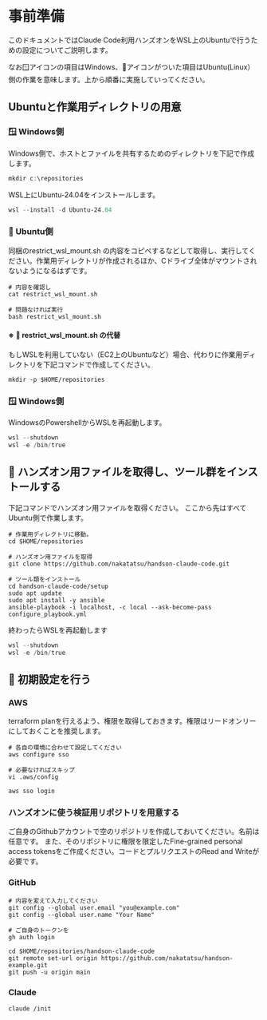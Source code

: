 # 事前準備

このドキュメントではClaude Code利用ハンズオンをWSL上のUbuntuで行うための設定についてご説明します。

なお🪟アイコンの項目はWindows、🐧アイコンがついた項目はUbuntu(Linux）側の作業を意味します。上から順番に実施していってください。

## Ubuntuと作業用ディレクトリの用意

### 🪟 Windows側

Windows側で、ホストとファイルを共有するためのディレクトリを下記で作成します。

```powershell
mkdir c:\repositories
```

WSL上にUbuntu-24.04をインストールします。

```powershell
wsl --install -d Ubuntu-24.04
```

### 🐧 Ubuntu側

同梱のrestrict_wsl_mount.sh の内容をコピペするなどして取得し、実行してください。作業用ディレクトリが作成されるほか、Cドライブ全体がマウントされないようになるはずです。

```
# 内容を確認し
cat restrict_wsl_mount.sh

# 問題なければ実行
bash restrict_wsl_mount.sh
```

#### ※ 🐧 restrict_wsl_mount.sh の代替

もしWSLを利用していない（EC2上のUbuntuなど）場合、代わりに作業用ディレクトリを下記コマンドで作成してください。

```
mkdir -p $HOME/repositories
```

### 🪟 Windows側

WindowsのPowershellからWSLを再起動します。

```powershell
wsl --shutdown
wsl -e /bin/true
```

## 🐧 ハンズオン用ファイルを取得し、ツール群をインストールする

下記コマンドでハンズオン用ファイルを取得ください。
ここから先はすべてUbuntu側で作業します。

```console
# 作業用ディレクトリに移動。
cd $HOME/repositories

# ハンズオン用ファイルを取得
git clone https://github.com/nakatatsu/handson-claude-code.git

# ツール類をインストール
cd handson-claude-code/setup
sudo apt update
sudo apt install -y ansible
ansible-playbook -i localhost, -c local --ask-become-pass configure_playbook.yml
```

終わったらWSLを再起動します

```powershell
wsl --shutdown
wsl -e /bin/true
```

## 🐧 初期設定を行う

### AWS

terraform planを行えるよう、権限を取得しておきます。権限はリードオンリーにしておくことを推奨します。

```console
# 各自の環境に合わせて設定してください
aws configure sso

# 必要なければスキップ
vi .aws/config

aws sso login
```

### ハンズオンに使う検証用リポジトリを用意する

ご自身のGithubアカウントで空のリポジトリを作成しておいてください。名前は任意です。
また、そのリポジトリに権限を限定したFine-grained personal access tokensをご作成ください。コードとプルリクエストのRead and Writeが必要です。

### GitHub

```console
# 内容を変えて入力してください
git config --global user.email "you@example.com"
git config --global user.name "Your Name"

# ご自身のトークンを
gh auth login

cd $HOME/repositories/handson-claude-code
git remote set-url origin https://github.com/nakatatsu/handson-example.git
git push -u origin main
```

### Claude

```console
claude /init
```
